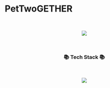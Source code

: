 # PetTwoGETHER
<br>
<br>

<div align="center">
<img src="https://capsule-render.vercel.app/api?type=Cylinder&color=F7CFD1&height=120&section=header&text=Spring을%20사용한%20반려동물%20돌봄%20및%20유기%20동물%20입양%20사이트&fontColor=ffffff&fontSize=30" />
</div>

<br>
<br>

<div align="center">
<h3> 📚 Tech Stack 📚 </h3>
</div>

<br>
<br>

<div align="center">
<img src="https://img.shields.io/badge/JAVA-FDC43E?style=flat&logo=openid&logoColor=black"/>
</div>

